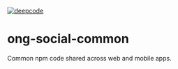 [![deepcode](https://www.deepcode.ai/api/gh/badge?key=eyJhbGciOiJIUzI1NiIsInR5cCI6IkpXVCJ9.eyJwbGF0Zm9ybTEiOiJnaCIsIm93bmVyMSI6Im9uRy1zb2NpYWwiLCJyZXBvMSI6Im9uZy1zb2NpYWwtY29tbW9uIiwiaW5jbHVkZUxpbnQiOmZhbHNlLCJhdXRob3JJZCI6MjE2NTUsImlhdCI6MTYxMzY0MDE3Mn0.mc_Ch4lDCkvpN5tZMAIEShLn7Hbo0u_sFzwhZiPniKE)](https://www.deepcode.ai/app/gh/onG-social/ong-social-common/_/dashboard?utm_content=gh%2FonG-social%2Fong-social-common)

# ong-social-common

Common npm code shared across web and mobile apps.
